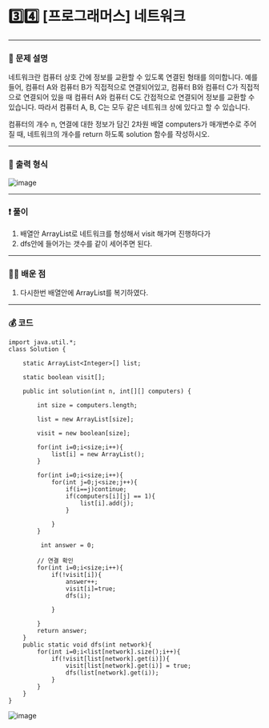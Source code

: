 # 3️⃣4️⃣ [프로그래머스] 네트워크 </span> 

---
### 📃 문제 설명
네트워크란 컴퓨터 상호 간에 정보를 교환할 수 있도록 연결된 형태를 의미합니다. 예를 들어, 컴퓨터 A와 컴퓨터 B가 직접적으로 연결되어있고, 
컴퓨터 B와 컴퓨터 C가 직접적으로 연결되어 있을 때 컴퓨터 A와 컴퓨터 C도 간접적으로 연결되어 정보를 교환할 수 있습니다. 따라서 컴퓨터 A, B, C는 모두 같은 네트워크 상에 있다고 할 수 있습니다.

컴퓨터의 개수 n, 연결에 대한 정보가 담긴 2차원 배열 computers가 매개변수로 주어질 때, 네트워크의 개수를 return 하도록 solution 함수를 작성하시오.

---
### 🔑 출력 형식
![image](https://github.com/handaldog/DailyAlgo/assets/96431408/be2de672-c239-4d36-9218-a0c84dfdb9ba)


---
### ❗️ 풀이 
1. 배열안 ArrayList로 네트워크를 형성해서 visit 해가며 진행하다가
2. dfs안에 들어가는 갯수를 같이 세어주면 된다.


--- 
### 👨‍💻 배운 점
1. 다시한번 배열안에 ArrayList를 복기하였다.

---
### 💰 코드
```
import java.util.*;
class Solution {
    
    static ArrayList<Integer>[] list;
    
    static boolean visit[];
    
    public int solution(int n, int[][] computers) {
        
        int size = computers.length;
        
        list = new ArrayList[size];
        
        visit = new boolean[size];
        
        for(int i=0;i<size;i++){
            list[i] = new ArrayList();
        }
        
        for(int i=0;i<size;i++){
            for(int j=0;j<size;j++){
                if(i==j)continue;
                if(computers[i][j] == 1){
                    list[i].add(j);
                }
                
            }
        }
        
         int answer = 0;
        
        // 연결 확인
        for(int i=0;i<size;i++){
            if(!visit[i]){
                answer++;
                visit[i]=true;
                dfs(i);
            
            }

        }
        return answer;
    }
    public static void dfs(int network){
        for(int i=0;i<list[network].size();i++){
            if(!visit[list[network].get(i)]){
                visit[list[network].get(i)] = true;
                dfs(list[network].get(i));
            }
        }
    }
}

```
![image](https://github.com/handaldog/DailyAlgo/assets/96431408/ab2f763b-bb6e-48b8-8569-77d40e217dc0)

